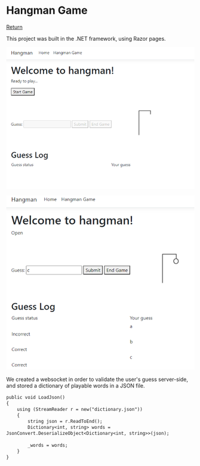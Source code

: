 # Hangman Game

[Return](https://seanafoster.github.io/index)

This project was built in the .NET framework, using Razor pages.

![Hangman game snapshot](/docs/assets/hangman-1.png)

![Hangman game snapshot 2](/docs/assets/hangman-2.png)

We created a websocket in order to validate the user's guess server-side, and stored a dictionary of playable words in a JSON file.

```
public void LoadJson()
{
    using (StreamReader r = new("dictionary.json"))
    {
        string json = r.ReadToEnd();
        Dictionary<int, string> words = JsonConvert.DeserializeObject<Dictionary<int, string>>(json);

        _words = words;
    }
}